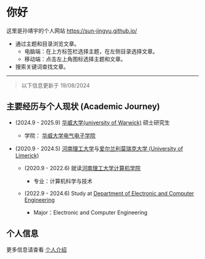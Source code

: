 # 你好

这里是孙靖宇的个人网站 <https://sun-jingyu.github.io/>

- 通过主题和目录浏览文章。
    - 电脑端：在上方标签栏选择主题，在左侧目录选择文章。
    - 移动端：点击左上角图标选择主题和文章。
- 搜索关键词查找文章。

---

> 以下信息更新于 19/08/2024

## 主要经历与个人现状 (Academic Journey)  

- (2024.9 - 2025.9) [华威大学(university of Warwick)](https://warwick.ac.uk/) 硕士研究生  
    - 学院： [华威大学电气电子学院](https://warwick.ac.uk/fac/sci/eng/undergraduate/electrical_and_electronic_engineering/)

- (2020.9 - 2024.5) [河南理工大学](https://www.hpu.edu.cn/)与[爱尔兰利莫瑞克大学 (University of Limerick)](https://www.shlab.org.cn)
    - (2020.9 - 2022.6) 就读[河南理工大学计算机学院](https://cst.hpu.edu.cn/)
        - 专业：计算机科学与技术

    - (2022.9 - 2024.6) Study at [Department of Electronic and Computer Engineering](https://www.ul.ie/courses/bachelormaster-engineering-electronic-and-computer-engineering)
        - Major：Electronic and Computer Engineering

## 个人信息

更多信息请查看 [个人介绍](./ME/index.md)  
